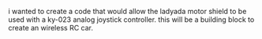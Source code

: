 i wanted to create a code that would allow the ladyada motor shield to be used with a ky-023 analog joystick controller. 
this will be a building block to create an wireless RC car. 
